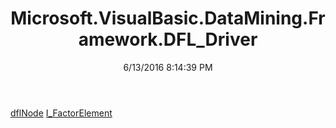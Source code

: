﻿---
title: Microsoft.VisualBasic.DataMining.Framework.DFL_Driver
date: 6/13/2016 8:14:39 PM
---

[dflNode](T-Microsoft.VisualBasic.DataMining.Framework.DFL_Driver.dflNode.html)
[I_FactorElement](T-Microsoft.VisualBasic.DataMining.Framework.DFL_Driver.I_FactorElement.html)

